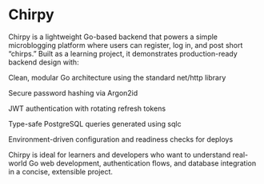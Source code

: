# Chirpy

Chirpy is a lightweight Go-based backend that powers a simple microblogging platform where users can register, log in, and post short “chirps.”
Built as a learning project, it demonstrates production-ready backend design with:

Clean, modular Go architecture using the standard net/http library

Secure password hashing via Argon2id

JWT authentication with rotating refresh tokens

Type-safe PostgreSQL queries generated using sqlc

Environment-driven configuration and readiness checks for deploys

Chirpy is ideal for learners and developers who want to understand real-world Go web development, authentication flows, and database integration in a concise, extensible project.